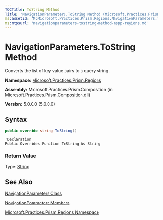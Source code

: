 ```yaml
---
TOCTitle: ToString Method
Title: 'NavigationParameters.ToString Method (Microsoft.Practices.Prism.Regions)'
ms:assetid: 'M:Microsoft.Practices.Prism.Regions.NavigationParameters.ToString'
ms:mtpsurl: 'navigationparameters-tostring-method-mspp-regions.md'
---
```


# NavigationParameters.ToString Method

Converts the list of key value pairs to a query string.

**Namespace:** [Microsoft.Practices.Prism.Regions](/patterns-practices/reference/mspp-regions-namespace)

**Assembly:** Microsoft.Practices.Prism.Composition (in Microsoft.Practices.Prism.Composition.dll)

**Version:** 5.0.0.0 (5.0.0.0)

## Syntax
```C#
public override string ToString()
```

```VB
'Declaration
Public Overrides Function ToString As String
```

### Return Value

Type: [String](http://msdn.microsoft.com/en-us/library/s1wwdcbf)

## See Also

[NavigationParameters Class](/patterns-practices/reference/mspp-regions-namespace.navigationparameters)

[NavigationParameters Members](/patterns-practices/reference/mspp-regions-namespace.navigationparameters_members)

[Microsoft.Practices.Prism.Regions Namespace](/patterns-practices/reference/mspp-regions-namespace)